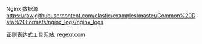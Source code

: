 
Nginx 数据源
https://raw.githubusercontent.com/elastic/examples/master/Common%20Data%20Formats/nginx_logs/nginx_logs

正则表达式工具网站: [regexr.com](https://regexr.com/)
